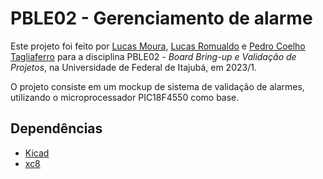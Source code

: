 # PBLE02 - Gerenciamento de alarme

Este projeto foi feito por [Lucas Moura](https://github.com/lucaslpmoura), [Lucas Romualdo](https://github.com/ROMUALDO-TXT) e [Pedro Coelho Tagliaferro]() para a disciplina PBLE02 - *Board Bring-up e Validação de Projetos*, na Universidade de Federal de Itajubá, em 2023/1.

O projeto consiste em um mockup de sistema de validação de alarmes, utilizando o microprocessador PIC18F4550 como base. 

## Dependências 
- [Kicad](https://www.kicad.org)
- [xc8](https://www.microchip.com/en-us/tools-resources/develop/mplab-xc-compilers)
